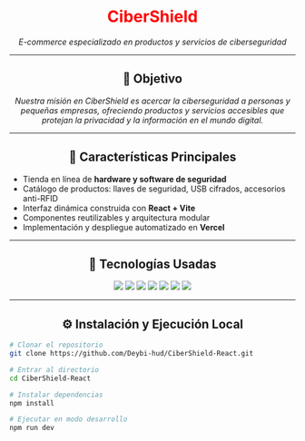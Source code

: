 <h1 align="center" style="color: red;">CiberShield</h1>
<p align="center"><em>E-commerce especializado en productos y servicios de ciberseguridad</em></p>

---

<h2 align="center">🎯 Objetivo</h2>
<p align="center"><em>Nuestra misión en CiberShield es acercar la ciberseguridad a personas y pequeñas empresas, ofreciendo productos y servicios accesibles que protejan la privacidad y la información en el mundo digital.</em></p>

---

<h2 align="center">🚀 Características Principales</h2>

<ul>
  <li>Tienda en línea de <strong>hardware y software de seguridad</strong></li>
  <li>Catálogo de productos: llaves de seguridad, USB cifrados, accesorios anti-RFID</li>
  <li>Interfaz dinámica construida con <strong>React + Vite</strong></li>
  <li>Componentes reutilizables y arquitectura modular</li>
  <li>Implementación y despliegue automatizado en <strong>Vercel</strong></li>
</ul>

---

<h2 align="center">🧠 Tecnologías Usadas</h2>

<p align="center">
  <img src="https://img.shields.io/badge/React-20232A?style=flat-badge&logo=react&logoColor=61DAFB"/>
  <img src="https://img.shields.io/badge/Vite-646CFF?style=flat-badge&logo=vite&logoColor=white"/>
  <img src="https://img.shields.io/badge/Vercel-000000?style=flat-badge&logo=vercel&logoColor=white"/>
  <img src="https://img.shields.io/badge/HTML5-E34F26?style=flat-badge&logo=html5&logoColor=white"/>
  <img src="https://img.shields.io/badge/CSS3-1572B6?style=flat-badge&logo=css3&logoColor=white"/>
  <img src="https://img.shields.io/badge/JavaScript-F7DF1E?style=flat-badge&logo=javascript&logoColor=black"/>
  <img src="https://img.shields.io/badge/Git-F05032?style=flat-badge&logo=git&logoColor=white"/>
</p>

---

<h2 align="center">⚙️ Instalación y Ejecución Local</h2>

```bash
# Clonar el repositorio
git clone https://github.com/Deybi-hud/CiberShield-React.git

# Entrar al directorio
cd CiberShield-React

# Instalar dependencias
npm install

# Ejecutar en modo desarrollo
npm run dev
